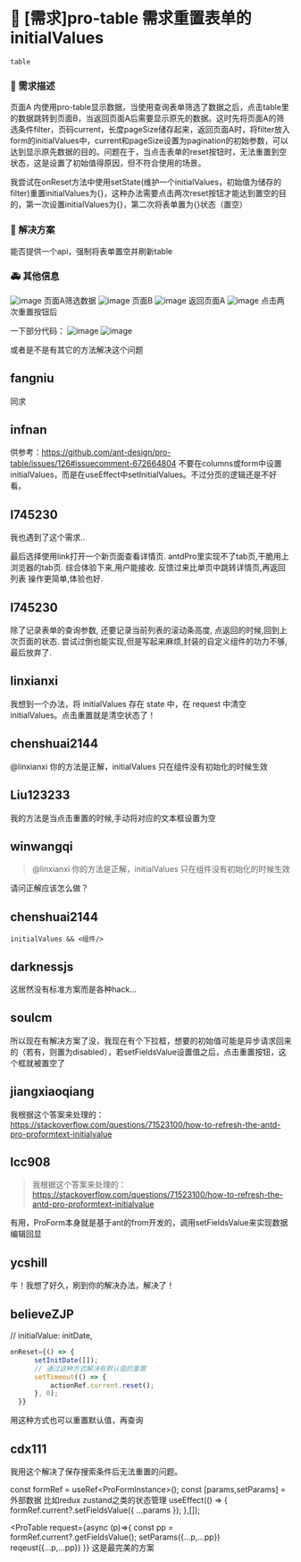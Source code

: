 # 👑 [需求]pro-table 需求重置表单的initialValues

`table`

### 🥰 需求描述

<!--
详细地描述需求，让大家都能理解
-->

页面A 内使用pro-table显示数据，当使用查询表单筛选了数据之后，点击table里的数据跳转到页面B，当返回页面A后需要显示原先的数据。这时先将页面A的筛选条件filter，页码current，长度pageSize储存起来，返回页面A时，将filter放入form的initialValues中，current和pageSize设置为pagination的初始参数，可以达到显示原先数据的目的。问题在于，当点击表单的reset按钮时，无法重置到空状态，这是设置了初始值得原因，但不符合使用的场景。

我尝试在onReset方法中使用setState(维护一个initialValues，初始值为储存的filter)重置initialValues为{}，这种办法需要点击两次reset按钮才能达到置空的目的，第一次设置initialValues为{}，第二次将表单置为{}状态（置空）

### 🧐 解决方案

<!--
如果你有解决方案，在这里清晰地阐述
-->

能否提供一个api，强制将表单置空并刷新table

### 🚑 其他信息

<!--
如截图等其他信息可以贴在这里
-->

![image](https://user-images.githubusercontent.com/26641822/88793037-c3670c00-d1ce-11ea-9d65-4a423e3272f4.png)
页面A筛选数据
![image](https://user-images.githubusercontent.com/26641822/88793077-d4b01880-d1ce-11ea-84cc-7433d5ef6227.png)
页面B
![image](https://user-images.githubusercontent.com/26641822/88793098-dd085380-d1ce-11ea-803e-1ed5300c1987.png)
返回页面A
![image](https://user-images.githubusercontent.com/26641822/88793122-e8f41580-d1ce-11ea-997e-4bf05ae3dbb8.png)
点击两次重置按钮后

一下部分代码：
![image](https://user-images.githubusercontent.com/26641822/88793375-44be9e80-d1cf-11ea-9d2b-7e4a92f21f61.png)
![image](https://user-images.githubusercontent.com/26641822/88793382-4720f880-d1cf-11ea-88f3-d3f66368a117.png)

或者是不是有其它的方法解决这个问题

## fangniu

同求

## infnan

供参考：https://github.com/ant-design/pro-table/issues/126#issuecomment-672664804
不要在columns或form中设置initialValues，而是在useEffect中setInitialValues。不过分页的逻辑还是不好看。

## l745230

我也遇到了这个需求..

最后选择使用link打开一个新页面查看详情页. antdPro里实现不了tab页,干脆用上浏览器的tab页. 综合体验下来,用户能接收. 反馈过来比单页中跳转详情页,再返回列表 操作更简单,体验也好.

## l745230

除了记录表单的查询参数, 还要记录当前列表的滚动条高度, 点返回的时候,回到上次页面的状态. 尝试过倒也能实现,但是写起来麻烦,封装的自定义组件的功力不够,最后放弃了.

## linxianxi

我想到一个办法，将 initialValues 存在 state 中，在 request 中清空 initialValues。点击重置就是清空状态了！

## chenshuai2144

@linxianxi 你的方法是正解，initialValues 只在组件没有初始化的时候生效

## Liu123233

我的方法是当点击重置的时候,手动将对应的文本框设置为空

## winwangqi

> @linxianxi 你的方法是正解，initialValues 只在组件没有初始化的时候生效

请问正解应该怎么做？

## chenshuai2144

`initialValues && <组件/>`

## darknessjs

这居然没有标准方案而是各种hack...

## soulcm

所以现在有解决方案了没，我现在有个下拉框，想要的初始值可能是异步请求回来的（若有，则置为disabled），若setFieldsValue设置值之后，点击重置按钮，这个框就被置空了

## jiangxiaoqiang

我根据这个答案来处理的： https://stackoverflow.com/questions/71523100/how-to-refresh-the-antd-pro-proformtext-initialvalue

## lcc908

> 我根据这个答案来处理的：https://stackoverflow.com/questions/71523100/how-to-refresh-the-antd-pro-proformtext-initialvalue

有用，ProForm本身就是基于ant的from开发的，调用setFieldsValue来实现数据编辑回显

## ycshill

>

牛！我想了好久，刷到你的解决办法，解决了！

## believeZJP

// initialValue: initDate,

```js
onReset={() => {
      setInitDate([]);
      // 通过这种方式解决有默认值的重置
      setTimeout(() => {
          actionRef.current.reset();
      }, 0);
  }}
```

用这种方式也可以重置默认值，再查询

## cdx111

我用这个解决了保存搜索条件后无法重置的问题。

const formRef = useRef<ProFormInstance<any>>();
const [params,setParams] = 外部数据 比如redux zustand之类的状态管理
useEffect(() => {
formRef.current?.setFieldsValue({ ...params });
},[]);

<ProTable request={async (p)=>{
const pp = formRef.current?.getFieldsValue();
setParams({...p,...pp})
reqeust({...p,...pp})
}}
这是最完美的方案
